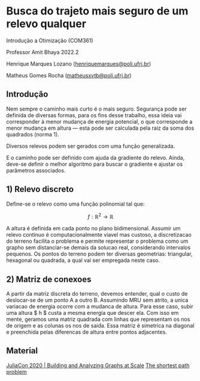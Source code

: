 # Busca do trajeto mais seguro de um relevo qualquer
Introdução a Otimização (COM361)

Professor Amit Bhaya 
2022.2

Henrique Marques Lozano (henriquemarques@poli.ufrj.br)

Matheus Gomes Rocha (matheusxvtb@poli.ufrj.br)

## Introdução

Nem sempre o caminho mais curto é o mais seguro. Segurança pode ser definida de diversas formas, para os fins desse trabalho, essa ideia vai corresponder à menor mudança de energia potencial, o que corresponde a menor mudança em altura — esta pode ser calculada pela raiz da soma dos quadrados (norma 1). 



Diversos relevos podem ser gerados com uma função generalizada.

E o caminho pode ser definido com ajuda da gradiente do relevo. Ainda, deve-se definir o melhor algoritmo para buscar o gradiente e ajustar os parâmetros associados. 

## 1) Relevo discreto

Define-se o relevo como uma função polinomial tal que:

$$
f:\mathbb{R}^2 \rightarrow \mathbb{R}
$$

A altura é definida em cada ponto no plano bidimensional. Assumir um relevo continuo é computacionalmente viavel mas custoso, a discretizacao do terreno facilita o problema e permite representar o problema como um grapho sem distanciar-se demais da solucao real, considerando intervalos pequenos. Os pontos do terreno podem ter diversas geometrias: triangular, hexagonal ou quadrada, a qual vai ser empregada neste caso. 

## 2) Matriz de conexoes

A partir da matriz discreta do terreno, devemos entender, qual o custo de deslocar-se de um ponto A a outro B. Assumindo MRU sem atrito, a unica variacao de energia ocorre com a mudanca de altura. Para esse caso, subir uma altura $ h $ custa a mesma energia que descer ela. Com isso em mente, geramos uma matriz quadrada com linhas que representam os nos de origem e as colunas os nos de saida. Essa matriz é simetrica na diagonal e preenchida pelas diferencas de altura entre pontos adjacentes.


## Material 

[JuliaCon 2020 | Building and Analyzing Graphs at Scale](https://www.youtube.com/watch?v=K3z0kUOBy2Y)
[The shortest path problem](https://jump.dev/JuMP.jl/stable/tutorials/linear/network_flows/)